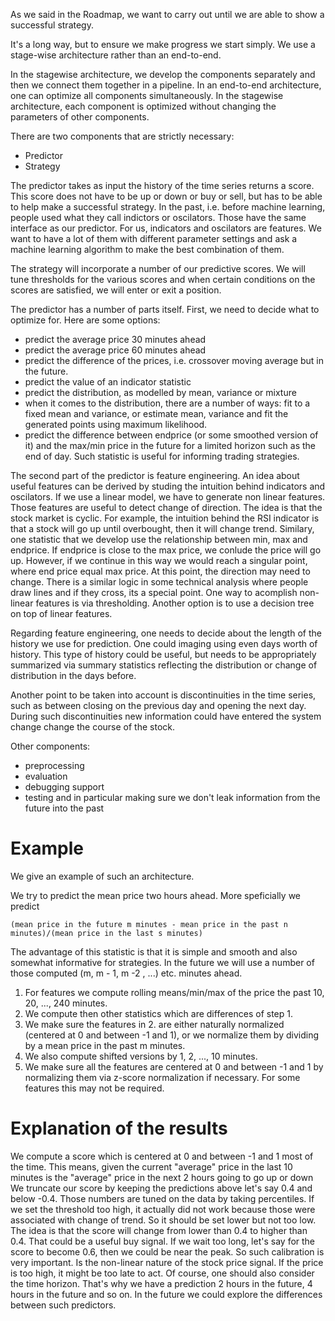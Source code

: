 As we said in the Roadmap, we want to carry out until we are able to show a successful strategy.

It's a long way, but to ensure we make progress we start simply. We use a stage-wise architecture rather than an end-to-end.

In the stagewise architecture, we develop the components separately and then we connect them together in a pipeline.
In an end-to-end architecture, one can optimize all components simultaneously. In the stagewise architecture,
each component is optimized without changing the parameters of other components.

There are two components that are strictly necessary:

- Predictor
- Strategy

The predictor takes as input the history of the time series returns a score. This score does not have to be up or down
or buy or sell, but has to be able to help make a successful strategy. In the past, i.e. before machine learning,
people used what they call indictors or oscilators. Those have the same interface as our predictor. For us,
indicators and oscilators are features. We want to have a lot of them with different parameter settings and
ask a machine learning algorithm to make the best combination of them.

The strategy will incorporate a number of our predictive scores. We will tune thresholds for the various scores
and when certain conditions on the scores are satisfied, we will enter or exit a position.

The predictor has a number of parts itself. First, we need to decide what to optimize for. Here are some options:

- predict the average price 30 minutes ahead
- predict the average price 60 minutes ahead
- predict the difference of the prices, i.e. crossover moving average but in the future.
- predict the value of an indicator statistic
- predict the distribution, as modelled by mean, variance or mixture
- when it comes to the distribution, there are a number of ways: fit to a fixed mean and variance, or estimate mean, variance and fit the generated points using maximum likelihood.
- predict the difference between endprice (or some smoothed version of it) and the max/min price in the future for a limited horizon such as the end of day. Such statistic is useful
for informing trading strategies. 

The second part of the predictor is feature engineering. An idea about useful features can be derived by studing the intuition behind indicators and oscilators.
If we use a linear model, we have to generate non linear features. Those features are useful to detect change of direction. The idea
is that the stock market is cyclic. For example, the intuition behind the RSI indicator is that a stock will go up until overbought, then it will change trend.
Similary, one statistic that we develop use the relationship between min, max and endprice. If endprice is close to the max price, we conlude the price
will go up. However, if we continue in this way we would reach a singular point, where end price equal max price. At this point, the direction may need to change.
There is a similar logic in some technical analysis where people draw lines and if they cross, its a special point.
One way to acomplish non-linear features is via thresholding. Another option is to use a decision tree on top of linear features. 

Regarding feature engineering, one needs to decide about the length of the history we use for prediction. One could imaging using even days worth of history.
This type of history could be useful, but needs to be appropriately summarized via summary statistics reflecting the distribution or change of distribution
in the days before.

Another point to be taken into account is discontinuities in the time series, such as between closing on the previous day and opening the next day. During
such discontinuities new information could have entered the system change change the course of the stock. 


Other components:
- preprocessing
- evaluation
- debugging support
- testing and in particular making sure we don't leak information from the future into the past

# Example

We give an example of such an architecture.

We try to predict the mean price two hours ahead. More speficially we predict

```
(mean price in the future m minutes - mean price in the past n minutes)/(mean price in the last s minutes)
```

The advantage of this statistic is that it is simple and smooth and also somewhat informative for strategies. In the future we will use a number of those
computed (m, m - 1, m -2 , ...) etc. minutes ahead.

1. For features we compute rolling means/min/max of the price the past 10, 20, ..., 240 minutes. 
2. We compute then other statistics which are differences of step 1.
3. We make sure the features in 2. are either naturally normalized (centered at 0 and between -1 and 1), or we normalize them by dividing by a mean price in the past m minutes.
4. We also compute shifted versions by 1, 2, ..., 10 minutes. 
5. We make sure all the features are centered at 0 and between -1 and 1 by normalizing them via z-score normalization if necessary. For some features this may not be required.


# Explanation of the results

We compute a score which is centered at 0 and between -1 and 1 most of the time. This means, given the current "average" price in the last 10 minutes is the "average" price in the next 2 hours going to go up or down
We truncate our score by keeping the predictions above let's say 0.4 and below -0.4. Those numbers are tuned on the data by taking percentiles.
If we set the threshold too high, it actually did not work because those were associated with change of trend. So it should be set lower but not too low.
The idea is that the score will change from lower than 0.4 to higher than 0.4. That could be a useful buy signal. If we wait too long, let's say for the score to become 0.6, then we could be
near the peak. So such calibration is very important. Is the non-linear nature of the stock price signal. If the price is too high, it might be too late to act. Of course, one should
also consider the time horizon. That's why we have a prediction 2 hours in the future, 4 hours in the future and so on. In the future we could explore the differences between such predictors.


 



 
